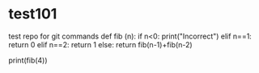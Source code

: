 # test101
test repo for git commands
def fib (n):
    if n<0:
        print("Incorrect")
    elif n==1: 
        return 0 
    elif n==2: 
        return 1
    else: 
        return fib(n-1)+fib(n-2) 
  
print(fib(4)) 
